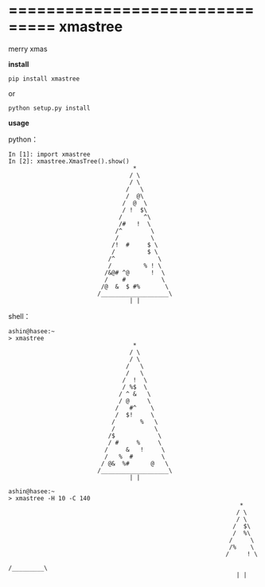 ===============================
xmastree
===============================


merry xmas

**install**

    pip install xmastree

or

    python setup.py install

**usage**

python：

    In [1]: import xmastree
    In [2]: xmastree.XmasTree().show()
                                       *
                                      / \
                                      / \
                                     /   \
                                     /  @\
                                    /  @  \
                                    / !  $\
                                   /      ^\
                                   /#   !  \
                                  /^        \
                                  /         \
                                 /!  #     $ \
                                 /         $ \
                                /^            \
                                /         % ! \
                               /&@# ^@      !  \
                               /    #          \
                              /@  &  $ #%       \
                             /___________________\
                                      | |


shell：

    ashin@hasee:~
    > xmastree
                                       *
                                      / \
                                      / \
                                     /   \
                                     /   \
                                    /  !  \
                                    / %$  \
                                   / ^ &   \
                                   / @     \
                                  /   #^    \
                                  /  $!     \
                                 /       %   \
                                 /           \
                                /$            \
                                / #     %     \
                               /     &   !     \
                               /   %  #        \
                              / @&  %#      @   \
                             /___________________\
                                      | |

    ashin@hasee:~
    > xmastree -H 10 -C 140
                                                                     *
                                                                    / \
                                                                    / \
                                                                   /  $\
                                                                   /  %\
                                                                  /     \
                                                                  /%    \
                                                                 /     ! \
                                                                /_________\
                                                                    | |

